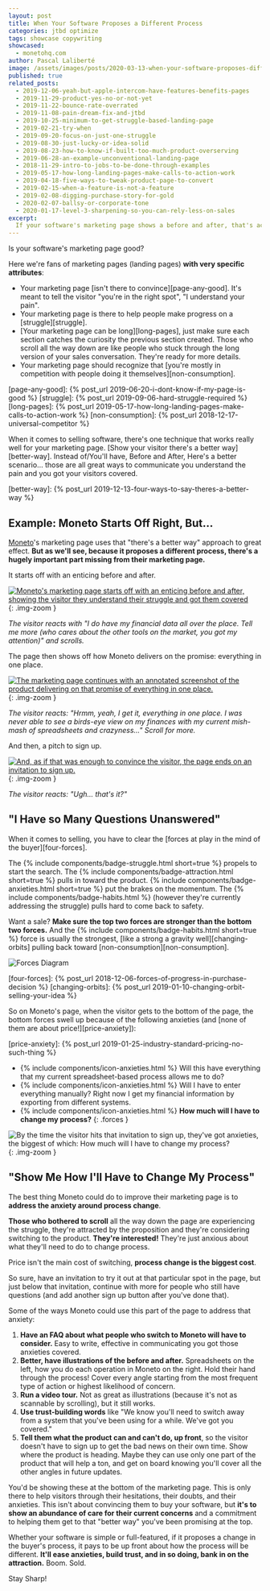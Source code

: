 ```yaml
---
layout: post
title: When Your Software Proposes a Different Process
categories: jtbd optimize
tags: showcase copywriting
showcased:
  - monetohq.com
author: Pascal Laliberté
image: /assets/images/posts/2020-03-13-when-your-software-proposes-different-process.jpg
published: true
related_posts:
  - 2019-12-06-yeah-but-apple-intercom-have-features-benefits-pages
  - 2019-11-29-product-yes-no-or-not-yet
  - 2019-11-22-bounce-rate-overrated
  - 2019-11-08-pain-dream-fix-and-jtbd
  - 2019-10-25-minimum-to-get-struggle-based-landing-page
  - 2019-02-21-try-when
  - 2019-09-20-focus-on-just-one-struggle
  - 2019-08-30-just-lucky-or-idea-solid
  - 2019-08-23-how-to-know-if-built-too-much-product-overserving
  - 2019-06-28-an-example-unconventional-landing-page
  - 2018-11-29-intro-to-jobs-to-be-done-through-examples
  - 2019-05-17-how-long-landing-pages-make-calls-to-action-work
  - 2019-04-18-five-ways-to-tweak-product-page-to-convert
  - 2019-02-15-when-a-feature-is-not-a-feature
  - 2019-02-08-digging-purchase-story-for-gold
  - 2020-02-07-ballsy-or-corporate-tone
  - 2020-01-17-level-3-sharpening-so-you-can-rely-less-on-sales
excerpt:
  If your software's marketing page shows a before and after, that's actually a spot on approach. As we'll see, Moneto's marketing page does that. But if your software proposes a different process for your buyers, make sure your marketing page shows what that change will look like. Process change is your product's biggest cost, not the price of the product. Address that anxiety!
---
```


Is your software's marketing page good?

Here we're fans of marketing pages (landing pages) **with very specific attributes**:

* Your marketing page [isn't there to convince][page-any-good]. It's meant to tell the visitor "you're in the right spot", "I understand your pain".
* Your marketing page is there to help people make progress on a [struggle][struggle].
* [Your marketing page can be long][long-pages], just make sure each section catches the curiosity the previous section created. Those who scroll all the way down are like people who stuck through the long version of your sales conversation. They're ready for more details.
* Your marketing page should recognize that [you're mostly in competition with people doing it themselves][non-consumption].

[page-any-good]: {% post_url 2019-06-20-i-dont-know-if-my-page-is-good %}
[struggle]: {% post_url 2019-09-06-hard-struggle-required %}
[long-pages]: {% post_url 2019-05-17-how-long-landing-pages-make-calls-to-action-work %}
[non-consumption]: {% post_url 2018-12-17-universal-competitor %}

When it comes to selling software, there's one technique that works really well for your marketing page. [Show your visitor there's a better way][better-way]. Instead of/You'll have, Before and After, Here's a better scenario... those are all great ways to communicate you understand the pain and you got your visitors covered.

[better-way]: {% post_url 2019-12-13-four-ways-to-say-theres-a-better-way %}

## Example: Moneto Starts Off Right, But...

[Moneto][moneto]'s marketing page uses that "there's a better way" approach to great effect. **But as we'll see, because it proposes a different process, there's a hugely important part missing from their marketing page.**

[moneto]: https://monetohq.com

It starts off with an enticing before and after.

[![Moneto's marketing page starts off with an enticing before and after, showing the visitor they understand their struggle and got them covered](/assets/images/posts/2020-03-13-when-your-software-proposes-different-process-01.jpg)][moneto]
{: .img-zoom }

_The visitor reacts with "I do have my financial data all over the place. Tell me more (who cares about the other tools on the market, you got my attention)" and scrolls._

The page then shows off how Moneto delivers on the promise: everything in one place.

[![The marketing page continues with an annotated screenshot of the product delivering on that promise of everything in one place.](/assets/images/posts/2020-03-13-when-your-software-proposes-different-process-02.jpg)][moneto]
{: .img-zoom }

_The visitor reacts: "Hrmm, yeah, I get it, everything in one place. I was never able to see a birds-eye view on my finances with my current mish-mash of spreadsheets and crazyness..." Scroll for more._

And then, a pitch to sign up.

[![And, as if that was enough to convince the visitor, the page ends on an invitation to sign up.](/assets/images/posts/2020-03-13-when-your-software-proposes-different-process-03.jpg)][moneto]
{: .img-zoom }

_The visitor reacts: "Ugh... that's it?"_

## "I Have so Many Questions Unanswered"

When it comes to selling, you have to clear the [forces at play in the mind of the buyer][four-forces].

The {% include components/badge-struggle.html short=true %} propels to start the search. The {% include components/badge-attraction.html short=true %} pulls in toward the product. {% include components/badge-anxieties.html short=true %} put the brakes on the momentum. The {% include components/badge-habits.html %} (however they're currently addressing the struggle) pulls hard to come back to safety.

Want a sale? **Make sure the top two forces are stronger than the bottom two forces.** And the {% include components/badge-habits.html short=true %} force is usually the strongest, [like a strong a gravity well][changing-orbits] pulling back toward [non-consumption][non-consumption].

![Forces Diagram](/assets/images/posts/2018-12-06-forces-of-progress-diagram-01.svg)

[four-forces]: {% post_url 2018-12-06-forces-of-progress-in-purchase-decision %}
[changing-orbits]: {% post_url 2019-01-10-changing-orbit-selling-your-idea %}

So on Moneto's page, when the visitor gets to the bottom of the page, the bottom forces swell up because of the following anxieties (and [none of them are about price!][price-anxiety]):

[price-anxiety]: {% post_url 2019-01-25-industry-standard-pricing-no-such-thing %}

* {% include components/icon-anxieties.html %} Will this have everything that my current spreadsheet-based process allows me to do?
* {% include components/icon-anxieties.html %} Will I have to enter everything manually? Right now I get my financial information by exporting from different systems.
* {% include components/icon-anxieties.html %} **How much will I have to change my process?**
{: .forces }

![By the time the visitor hits that invitation to sign up, they've got anxieties, the biggest of which: How much will I have to change my process?](/assets/images/posts/2020-03-13-when-your-software-proposes-different-process-04.jpg)
{: .img-zoom }

## "Show Me How I'll Have to Change My Process"

The best thing Moneto could do to improve their marketing page is to **address the anxiety around process change**. 

**Those who bothered to scroll** all the way down the page are experiencing the struggle, they're attracted by the proposition and they're considering switching to the product. **They're interested!** They're just anxious about what they'll need to do to change process.

Price isn't the main cost of switching, **process change is the biggest cost**.

So sure, have an invitation to try it out at that particular spot in the page, but just below that invitation, continue with more for people who still have questions (and add another sign up button after you've done that).

Some of the ways Moneto could use this part of the page to address that anxiety:

1. **Have an FAQ about what people who switch to Moneto will have to consider.** Easy to write, effective in communicating you got those anxieties covered.
2. **Better, have illustrations of the before and after.** Spreadsheets on the left, how you do each operation in Moneto on the right. Hold their hand through the process! Cover every angle starting from the most frequent type of action or highest likelihood of concern.
3. **Run a video tour.** Not as great as illustrations (because it's not as scannable by scrolling), but it still works.
4. **Use trust-building words** like "We know you'll need to switch away from a system that you've been using for a while. We've got you covered."
5. **Tell them what the product can and can't do, up front**, so the visitor doesn't have to sign up to get the bad news on their own time. Show where the product is heading. Maybe they can use only one part of the product that will help a ton, and get on board knowing you'll cover all the other angles in future updates.

You'd be showing these at the bottom of the marketing page. This is only there to help visitors through their hesitations, their doubts, and their anxieties. This isn't about convincing them to buy your software, but **it's to show an abundance of care for their current concerns** and a commitment to helping them get to that "better way" you've been promising at the top.

Whether your software is simple or full-featured, if it proposes a change in the buyer's process, it pays to be up front about how the process will be different. **It'll ease anxieties, build trust, and in so doing, bank in on the attraction.** Boom. Sold.

Stay Sharp!
